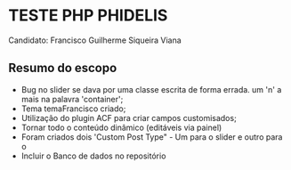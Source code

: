 # TESTE PHP PHIDELIS

Candidato: Francisco Guilherme Siqueira Viana

## Resumo do escopo
- Bug no slider se dava por uma classe escrita de forma errada. um 'n' a mais na palavra 'container';
- Tema temaFrancisco criado;
- Utilização do plugin ACF para criar campos customisados;
- Tornar todo o conteúdo dinâmico (editáveis via painel)
- Foram criados dois 'Custom Post Type" - Um para o slider e outro para o
- Incluir o Banco de dados no repositório

